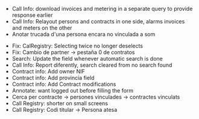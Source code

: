 + Call Info: download invoices and metering in a separate query to provide response earlier
+ Call Info: Relayout persons and contracts in one side, alarms invoices and meters on the other
+ Anotar trucada d'una persona encara no vinculada a som
- Fix: CalRegistry: Selecting twice no longer deselects
- Fix: Cambio de partner -> pestaña 0 de contratos
- Search: Update the field whenever automatic search is done
- Call Info: Report diferently, search cleared from no search found
- Contract info: Add owner NIF
- Contract info: Add provincia field
- Contract info: Add Contract modifications
- Annotate: want logged out before filling the form
- Cerca per contracte -> persones vinculades -> contractes vinculats
- Call Registry: shorter on small screens
- Call Registry: Codi titular -> Persona atesa


